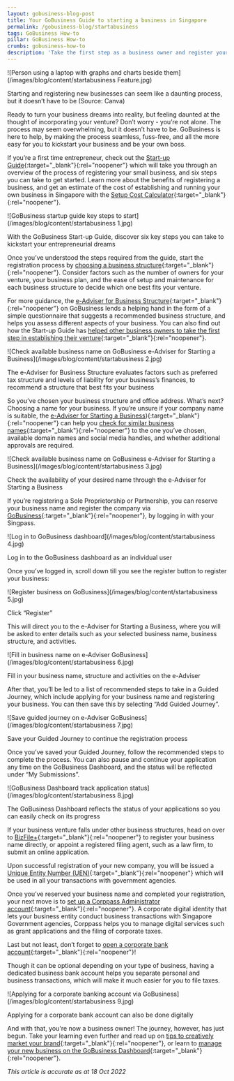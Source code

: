 ```yaml
---
layout: gobusiness-blog-post
title: Your GoBusiness Guide to starting a business in Singapore
permalink: /gobusiness-blog/startabusiness
tags: GoBusiness How-to
pillar: GoBusiness How-to
crumbs: gobusiness-how-to
description: 'Take the first step as a business owner and register your business with GoBusiness.' 
---
```


![Person using a laptop with graphs and charts beside them](/images/blog/content/startabusiness Feature.jpg)
<figcaption>Starting and registering new businesses can seem like a daunting process, but it doesn’t have to be (Source: Canva)
</figcaption>

Ready to turn your business dreams into reality, but feeling daunted at the thought of incorporating your venture? Don’t worry - you’re not alone. The process may seem overwhelming, but it doesn’t have to be. GoBusiness is here to help, by making the process seamless, fuss-free, and all the more easy for you to kickstart your business and be your own boss.

If you’re a first time entrepreneur, check out the [Start-up Guide](/start-a-business/?src=gobiz_blog){:target="_blank"}{:rel="noopener"} which will take you through an overview of the process of registering your small business, and six steps you can take to get started. Learn more about the benefits of registering a business, and get an estimate of the cost of establishing and running your own business in Singapore with the [Setup Cost Calculator](https://www.edb.gov.sg/en/setting-up-in-singapore/setup-cost-calculator.html?src=startup_guide){:target="_blank"}{:rel="noopener"}.  

![GoBusiness startup guide key steps to start](/images/blog/content/startabusiness 1.jpg)
<figcaption>With the GoBusiness Start-up Guide, discover six key steps you can take to kickstart your entrepreneurial dreams</figcaption>

Once you’ve understood the steps required from the guide, start the registration process by [choosing a business structure](/start-a-business/choose-a-business-structure/?src=gobiz_blog){:target="_blank"}{:rel="noopener"}. Consider factors such as the number of owners for your venture, your business plan, and the ease of setup and maintenance for each business structure to decide which one best fits your venture. 

For more guidance, the [e-Adviser for Business Structure](https://eadviser.gobusiness.gov.sg/businessstructure?src=gobiz_blog){:target="_blank"}{:rel="noopener"} on GoBusiness lends a helping hand in the form of a simple questionnaire that suggests a recommended business structure, and helps you assess different aspects of your business. You can also find out how the Start-up Guide has [helped other business owners to take the first step in establishing their venture](/gobusiness-blog/zyrup/?src=gobiz_blog){:target="_blank"}{:rel="noopener"}.

![Check available business name on GoBusiness e-Adviser for Starting a Business](/images/blog/content/startabusiness 2.jpg)
<figcaption>The e-Adviser for Business Structure evaluates factors such as preferred tax structure and levels of liability for your business’s finances, to recommend a structure that best fits your business</figcaption>

So you’ve chosen your business structure and office address. What’s next? Choosing a name for your business. If you’re unsure if your company name is suitable, the [e-Adviser for Starting a Business](https://eadviser.gobusiness.gov.sg/startabusiness?src=gobiz_blog)){:target="_blank"}{:rel="noopener"} can help you [check for similar business names](https://www.singaporecompanyincorporation.sg/tool/singapore-business-name-checker/){:target="_blank"}{:rel="noopener"} to the one you’ve chosen, available domain names and social media handles, and whether additional approvals are required. 

![Check available business name on GoBusiness e-Adviser for Starting a Business](/images/blog/content/startabusiness 3.jpg)
<figcaption>Check the availability of your desired name through the e-Adviser for Starting a Business</figcaption>

If you’re registering a Sole Proprietorship or Partnership, you can reserve your business name and register the company via [GoBusiness](https://dashboard.gobusiness.gov.sg/login?src=gobiz_blog){:target="_blank"}{:rel="noopener"}, by logging in with your Singpass.

![Log in to GoBusiness dashboard](/images/blog/content/startabusiness 4.jpg)
<figcaption>Log in to the GoBusiness dashboard as an individual user</figcaption>

Once you’ve logged in, scroll down till you see the register button to register your business:

![Register business on GoBusiness](/images/blog/content/startabusiness 5.jpg)
<figcaption>Click “Register”</figcaption>

This will direct you to the e-Adviser for Starting a Business, where you will be asked to enter details such as your selected business name, business structure, and activities.

![Fill in business name on e-Adviser GoBusiness](/images/blog/content/startabusiness 6.jpg)
<figcaption>Fill in your business name, structure and activities on the e-Adviser</figcaption>

After that, you’ll be led to a list of recommended steps to take in a Guided Journey, which include applying for your business name and registering your business. You can then save this by selecting “Add Guided Journey”. 

![Save guided journey on e-Adviser GoBusiness](/images/blog/content/startabusiness 7.jpg)
<figcaption>Save your Guided Journey to continue the registration process</figcaption>

Once you’ve saved your Guided Journey, follow the recommended steps to complete the process. You can also pause and continue your application any time on the GoBusiness Dashboard, and the status will be reflected under “My Submissions”. 

![GoBusiness Dashboard track application status](/images/blog/content/startabusiness 8.jpg)
<figcaption>The GoBusiness Dashboard reflects the status of your applications so you can easily check on its progress </figcaption>

If your business venture falls under other business structures, head on over to [BizFile+](https://www.bizfile.gov.sg/ngbbizfileinternet/faces/faces/oracle/webcenter/portalapp/pages/BizfileHomepage.jspx){:target="_blank"}{:rel="noopener"} to register your business name directly, or appoint a registered filing agent, such as a law firm, to submit an online application. 

Upon successful registration of your new company, you will be issued a [Unique Entity Number (UEN)](https://www.uen.gov.sg/ueninternet/faces/pages/admin/aboutUEN.jspx){:target="_blank"}{:rel="noopener"} which will be used in all your transactions with government agencies.

Once you’ve reserved your business name and completed your registration, your next move is to [set up a Corppass Administrator account](/start-a-business/create-a-corppass-account/?src=gobiz_blog){:target="_blank"}{:rel="noopener"}. A corporate digital identity that lets your business entity conduct business transactions with Singapore Government agencies, Corppass helps you to manage digital services such as grant applications and the filing of corporate taxes. 

Last but not least, don’t forget to [open a corporate bank account](/start-a-business/open-a-corporate-bank-account/?src=gobiz_blog){:target="_blank"}{:rel="noopener"}! 

Though it can be optional depending on your type of business, having a dedicated business bank account helps you separate personal and business transactions, which will make it much easier for you to file taxes. 

![Applying for a corporate banking account via GoBusiness](/images/blog/content/startabusiness 9.jpg)
<figcaption>Applying for a corporate bank account can also be done digitally</figcaption>

And with that, you're now a business owner! The journey, however, has just begun. Take your learning even further and read up on [tips to creatively market your brand](/gobusiness-blog/marketurbrand/?src=gobiz_blog){:target="_blank"}{:rel="noopener"}, or learn to [manage your new business on the GoBusiness Dashboard](/gobusiness-blog/dashboard/?src=gobiz_blog){:target="_blank"}{:rel="noopener"}.

<em>This article is accurate as at 18 Oct 2022</em>

